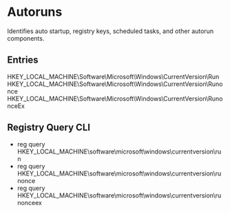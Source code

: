 # Autoruns

Identifies auto startup, registry keys, scheduled tasks, and other autorun components. 

## Entries

HKEY_LOCAL_MACHINE\Software\Microsoft\Windows\CurrentVersion\Run
HKEY_LOCAL_MACHINE\Software\Microsoft\Windows\CurrentVersion\Runonce
HKEY_LOCAL_MACHINE\Software\Microsoft\Windows\CurrentVersion\RunonceEx

## Registry Query CLI

- reg query HKEY_LOCAL_MACHINE\software\microsoft\windows\currentversion\run
- reg query HKEY_LOCAL_MACHINE\software\microsoft\windows\currentversion\runonce
- reg query HKEY_LOCAL_MACHINE\software\microsoft\windows\currentversion\runonceex